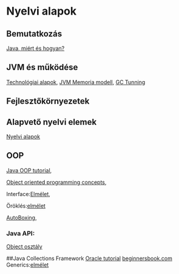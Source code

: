 # Nyelvi alapok

## Bemutatkozás
[Java, miért és hogyan?](http://prezi.com/ojdkfr2pyuxs/?utm_campaign=share&utm_medium=copy)
 
## JVM és működése
[Technológiai alapok](https://docs.oracle.com/javase/tutorial/getStarted/intro/definition.html),
[JVM Memoria modell](http://www.journaldev.com/2856/java-jvm-memory-model-memory-management-in-java),
[GC Tunning](https://docs.oracle.com/javase/8/docs/technotes/guides/vm/gctuning/)
 
## Fejlesztőkörnyezetek


## Alapvető nyelvi elemek
[Nyelvi alapok](https://docs.oracle.com/javase/tutorial/java/nutsandbolts/index.html)

## OOP
[Java OOP tutorial](https://docs.oracle.com/javase/tutorial/java/javaOO/),

[Object oriented programming concepts](http://beginnersbook.com/java-tutorial-for-beginners-with-examples/),

Interface:[Elmélet](https://docs.oracle.com/javase/tutorial/java/IandI/createinterface.html),

Öröklés:[elmélet](https://docs.oracle.com/javase/tutorial/java/IandI/subclasses.html)	

[AutoBoxing](http://beginnersbook.com/2014/09/java-autoboxing-and-unboxing-with-examples/),

### Java API:
[Object osztály](https://docs.oracle.com/javase/8/docs/api/java/lang/Object.html)


##Java Collections Framework
[Oracle tutorial](https://docs.oracle.com/javase/tutorial/collections/TOC.html)
[beginnersbook.com](http://beginnersbook.com/java-collections-tutorials/)
Generics:[elmélet](https://docs.oracle.com/javase/tutorial/extra/generics/index.html)